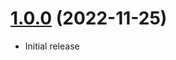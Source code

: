 <a name="1.0.0"></a>
# [1.0.0](https://github.com/craft-plugins/benchmark) (2022-11-25)
* Initial release
